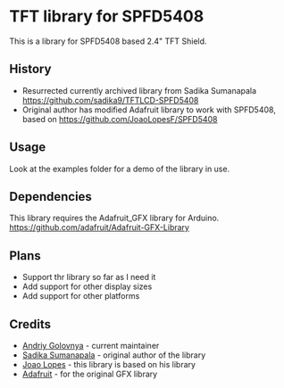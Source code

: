 # TFT library for SPFD5408

This is a library for SPFD5408 based 2.4" TFT Shield.

## History

- Resurrected currently archived library from Sadika Sumanapala https://github.com/sadika9/TFTLCD-SPFD5408
- Original author has modified Adafruit library to work with SPFD5408, based on https://github.com/JoaoLopesF/SPFD5408

## Usage

Look at the examples folder for a demo of the library in use.

## Dependencies

This library requires the Adafruit_GFX library for Arduino. https://github.com/adafruit/Adafruit-GFX-Library

## Plans

- Support thr library so far as I need it
- Add support for other display sizes
- Add support for other platforms

## Credits

- [Andriy Golovnya](https://github.com/red-scorp/) - current maintainer
- [Sadika Sumanapala](https://github.com/sadika9/) - original author of the library
- [Joao Lopes](https://github.com/JoaoLopesF/) - this library is based on his library
- [Adafruit](https://github.com/adafruit) - for the original GFX library
